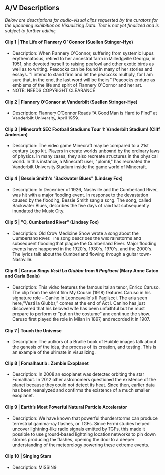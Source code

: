 ## A/V Descriptions

_Below are descriptions for audio-visual clips requested by the curators for the upcoming exhibition on Visualizing Data. Text is not yet finalized and is subject to further editing._

#### Clip 1 | The Life of Flannery O’ Connor (Suellen Stringer-Hye)
* Description: When Flannery O'Connor, suffering from systemic lupus erythematosus, retired  to her ancestral farm in Milledgville Georgia, in 1951, she devoted herself to raising peafowl and other exotic birds as well as to writing. Peacocks can be found in many of her stories and essays.  "I intend to stand firm and let the peacocks multiply, for I am sure that, in the end, the last word will be theirs." Peacocks endure as emblems of the life and spirit of Flannery O'Connor and her art. 
* NOTE: NEEDS COPYRIGHT CLEARANCE

#### Clip 2 | Flannery O’Connor at Vanderbilt (Suellen Stringer-Hye)
* Description: Flannery O’Connor Reads “A Good Man is Hard to Find” at Vanderbilt University, April 1959.

#### Clip 3 | Minecraft SEC Football Stadiums Tour 1: Vanderbilt Stadium! (Cliff Anderson)
* Description: The video game Minecraft may be compared to a 21st century Lego kit. Players in create worlds unbound by the ordinary laws of physics. In many cases, they also recreate structures in the physical world. In this instance, a Minecraft user, "plom6," has recreated the Vanderbilt University Stadium inside the game world of Minecraft.

#### Clip 4 | Bessie Smith's "Backwater Blues" (Lindsey Fox)
* Description: In December of 1926, Nashville and the Cumberland River, was hit with a major flooding event.  In response to the devastation caused by the flooding, Bessie Smith sang a song.  The song, called Backwater Blues, describes the five days of rain that subsequently inundated the Music City.

#### Clip 5 | "O, Cumberland River" (Lindsey Fox)
* Description: Old Crow Medicine Show wrote a song about the Cumberland River.  The song describes the wild rainstorms and subsequent flooding that plague the Cumberland River.  Major flooding events have happened in the 1920's, 1930's, 1970's, and the 2000's.  The lyrics talk about the Cumberland flowing through a guitar town- Nashville.

#### Clip 6 | Caruso Sings _Vesti La Giubba_ from _Il Pagliacci_ (Mary Anne Caton and Carla Beals)
* Description: This video features the famous Italian tenor, Enrico Caruso. The clip from the silent film My Cousin (1918) features Caruso in his signature role – Canino in Leoncavallo's Il Pagliacci. The aria seen here,“Vesti la Giubba,” comes at the end of Act I. Canino has just discovered that his beloved wife has been unfaithful but he must prepare to perform or “put on the costume” and continue the show. Caruso first played the role in Milan in 1897, and recorded it in 1907. 

#### Clip 7 | Touch the Universe
* Description: The authors of a Braille book of Hubble images talk about the genesis of the idea, the process of its creation, and testing. This is an example of the ultimate in visualizing.

#### Clip 8 | Fomalhaut b : Zombie Exoplanet
* Description: In 2008 an exoplanet was detected orbiting the star Fomalhaut.  In 2012 other astronomers questioned the existence of the planet because they could not detect its heat. Since then, earlier data has been reanalyzed and confirms the existence of a much smaller exoplanet.

#### Clip 9 | Earth’s Most Powerful Natural Particle Accelerator
* Description: We have known that powerful thunderstorms can produce terrestrial gamma-ray flashes, or TGFs. Since Fermi studies helped uncover lightning-like radio signals emitted by TGFs, this made it possible to use ground-based lightning location networks to pin down storms producing the flashes, opening the door to a deeper understanding of the meteorology powering these extreme events.

#### Clip 10 | Singing Stars
* Description: MISSING

